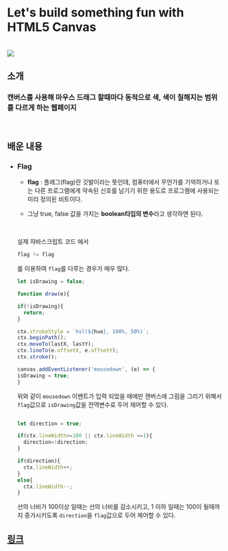 # Let's build something fun with HTML5 Canvas

<br>

<img src="https://i.postimg.cc/6q1Md1qG/image.png">

## 소개 

### 캔버스를 사용해 마우스 드래그 할때마다 동적으로 색, 색이 칠해지는 범위를 다르게 하는 웹페이지

<br/>

## 배운 내용

- ### Flag
  
    - **flag** : 플래그(flag)란 깃발이라는 뜻인데, 컴퓨터에서 무언가를 기억하거나 또는 다른 프로그램에게 약속된 신호를 남기기 위한 용도로 프로그램에 사용되는 미리 정의된 비트이다.

    - 그냥 true, false 값을 가지는 **boolean타입의 변수**라고 생각하면 된다.

    <br/>



    실제 자바스크립트 코드 에서

    ```js
    flag != flag
    ```
    를 이용하여 `flag`를 다루는 경우가 매우 많다.



    ```js
    let isDrawing = false;

    function draw(e){

    if(!isDrawing){
      return;
    }

    ctx.strokeStyle = `hsl(${hue}, 100%, 50%)`;
    ctx.beginPath();
    ctx.moveTo(lastX, lastY);
    ctx.lineTo(e.offsetX, e.offsetY);
    ctx.stroke();

    canvas.addEventListener('mousedown', (e) => {
    isDrawing = true;
    }
    ```

    위와 같이 `mousedown` 이벤트가 입력 되었을 때에만 캔버스에 그림을 그리기 위해서 `flag`값으로 `isDrawing`값을 전역변수로 두어 제어할 수 있다.

    ```js

    let direction = true;

    if(ctx.lineWidth>=100 || ctx.lineWidth <=1){
      direction=!direction;
    }

    if(direction){
      ctx.lineWidth++;
    }
    else{
      ctx.lineWidth--;
    }
    ```

    선의 너비가 100이상 일때는 선의 너비를 감소시키고, 1 이하 일때는 100이 될때까지 증가시키도록 `direction`을 `flag`값으로 두어 제어할 수 있다. 


## [링크](https://aquamarine-macaron-ba93d5.netlify.app)

<br/>
